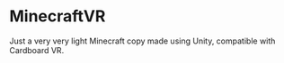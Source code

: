 # MinecraftVR

Just a very very light Minecraft copy made using Unity, compatible with Cardboard VR.
